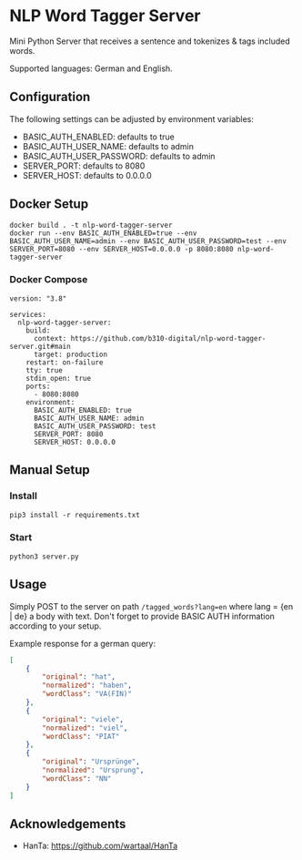 # NLP Word Tagger Server
Mini Python Server that receives a sentence and tokenizes &amp; tags included words.

Supported languages: German and English.

## Configuration

The following settings can be adjusted by environment variables:

- BASIC_AUTH_ENABLED: defaults to true
- BASIC_AUTH_USER_NAME: defaults to admin
- BASIC_AUTH_USER_PASSWORD: defaults to admin
- SERVER_PORT: defaults to 8080
- SERVER_HOST: defaults to 0.0.0.0

## Docker Setup

```
docker build . -t nlp-word-tagger-server
docker run --env BASIC_AUTH_ENABLED=true --env BASIC_AUTH_USER_NAME=admin --env BASIC_AUTH_USER_PASSWORD=test --env SERVER_PORT=8080 --env SERVER_HOST=0.0.0.0 -p 8080:8080 nlp-word-tagger-server 
```

### Docker Compose

```
version: "3.8"

services:
  nlp-word-tagger-server:
    build:
      context: https://github.com/b310-digital/nlp-word-tagger-server.git#main
      target: production
    restart: on-failure
    tty: true
    stdin_open: true
    ports:
      - 8080:8080
    environment:
      BASIC_AUTH_ENABLED: true
      BASIC_AUTH_USER_NAME: admin
      BASIC_AUTH_USER_PASSWORD: test
      SERVER_PORT: 8080
      SERVER_HOST: 0.0.0.0
```

## Manual Setup

### Install

`pip3 install -r requirements.txt`

### Start

`python3 server.py`

## Usage

Simply POST to the server on path `/tagged_words?lang=en` where lang = {en | de} a body with text. Don't forget to provide BASIC AUTH information according to your setup.

Example response for a german query:

```json
[
	{
		"original": "hat",
		"normalized": "haben",
		"wordClass": "VA(FIN)"
	},
	{
		"original": "viele",
		"normalized": "viel",
		"wordClass": "PIAT"
	},
	{
		"original": "Ursprünge",
		"normalized": "Ursprung",
		"wordClass": "NN"
	}
]
```

## Acknowledgements

- HanTa: https://github.com/wartaal/HanTa